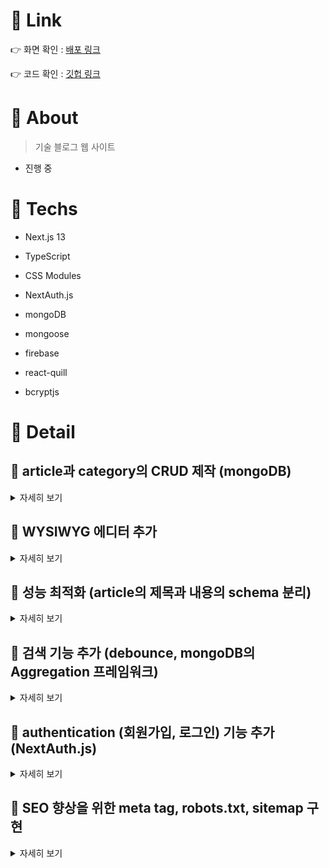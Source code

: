 # 📌 Link
👉 화면 확인 : [배포 링크](https://kate-devlog.vercel.app/)

👉 코드 확인 : [깃헙 링크](https://github.com/katej927/kate-devlog)

# 📌 About
> 기술 블로그 웹 사이트
> 

- 진행 중

# 📌 Techs
- Next.js 13

- TypeScript
- CSS Modules
- NextAuth.js
- mongoDB
- mongoose
- firebase
- react-quill
- bcryptjs

# 📌 Detail
## 🔸 article과 category의 CRUD 제작 (mongoDB)

<details>
  <summary>자세히 보기</summary>

  - article의 CRUD
  
    ![](https://velog.velcdn.com/images/katej927/post/c357997a-b313-450a-a8be-a0207ca92baf/image.gif)
    
    - 방법

  	  1. MongoDB 설정 ([코드 링크](https://github.com/katej927/kate-devlog/blob/main/src/libs/mongodb.ts))
         
         - MongoDB와의 연결
  
           `mongoose` 라이브러리 활용
    
         - MongoDB URI

           환경 변수로 관리되며, 이를 통해 데이터베이스에 연결함
       2. 스키마 정의 ([코드 링크](https://github.com/katej927/kate-devlog/blob/main/src/models/article.ts))

          `articleSchema`는 `title`, `content`, `category` 필드를 가지며, `content`는 `ArticleContent` 모델을, `category`는 `Category` 모델을 참조함. `timestamps` 옵션을 통해 자동으로 `createdAt`과 `updatedAt` 필드를 추가함.
       3. CRUD 구현 ([코드 링크](https://github.com/katej927/kate-devlog/tree/main/src/app/api/articles))

          - **Create**: 새 article 생성 시, `Article.create()` 사용
  
          - **Read**: article을 조회 시, `Article.find()` 또는 `Article.findOne()` 사용
          - **Update**: article 수정 시, `Article.findByIdAndUpdate()` 사용
          - **Delete**: article 삭제 시, `Article.findByIdAndDelete()` 사용
  
    - 코드 [자세히 보기 →](https://github.com/katej927/kate-devlog/tree/main/src/app/api/articles)
      
       ```tsx
       
      (... 생략)

      // GET 만 발췌
      export const GET = async (request: NextRequest) => {
        const searchTerm = request.nextUrl.searchParams.get('searchTerm')

        await connectMongoDB()

        const searchCondition = {
          $or: [
            { title: { $regex: searchTerm, $options: 'i' } },
            { 'content.text': { $regex: searchTerm, $options: 'i' } },
          ],
        }

        const articles = searchTerm
          ? await Article.aggregate([
              {
                $lookup: {
                  from: 'articlecontents',
                  localField: 'content',
                  foreignField: '_id',
                  as: 'content',
                },
              },
              {
                $unwind: {
                  path: '$content',
                  preserveNullAndEmptyArrays: true,
                },
              },
              {
                $match: searchCondition,
              },
              {
                $project: {
                  _id: 1,
                  title: 1,
                  content: { _id: 1 },
                  createdAt: 1,
                  updatedAt: 1,
                },
              },
              {
                $sort: { createdAt: -1 },
              },
            ])
          : await Article.find().sort({ createdAt: -1 })

        return NextResponse.json({ articles }, { status: 200 })
      }

      (... 생략)
      ```
      
- category의 CRUD
  
  ![](https://velog.velcdn.com/images/katej927/post/addcc05c-1049-46ab-988a-f0b2f4a505e5/image.gif)
  - 방법
    1. MongoDB 설정 ([코드 링크](https://github.com/katej927/kate-devlog/blob/main/src/libs/mongodb.ts))
        - MongoDB와의 연결
  
            - `mongoose` 라이브러리 활용
        - MongoDB URI
            - 환경 변수로 관리되며, 이를 통해 데이터베이스에 연결함
    2. 스키마 정의 ([코드 링크](https://github.com/katej927/kate-devlog/blob/main/src/models/category.ts))
        
        `categorySchema`는 `categoryName`과 `articles` 필드를 가지며, `articles`는 `Article` 모델을 참조함.
        
        - 참고 ([코드 링크](https://github.com/katej927/kate-devlog/blob/main/src/models/article.ts))

            article CRUD 시, category도 함께 업데이트됨. `articleSchema`는 `category` 필드를 참조함.
            
    3. CRUD 구현 ([코드 링크](https://github.com/katej927/kate-devlog/tree/main/src/app/api/categories))
        - **Create**: 새 category 생성 시, `Category.create()` 사용
  
        - **Read**: category를 조회 시, `Category.find()` , `findOne()`, `aggregate`를 사용
        - **Update**: category 수정 시, `Category.findOneAndUpdate()`를 사용
        - **Delete**: category 삭제 시, `Category.deleteOne()`를 사용합니다.
  - 코드 [자세히 보기 →](https://github.com/katej927/kate-devlog/tree/main/src/app/api/categories)
    
       ```tsx
       (...생략)

       // GET만 발췌
      export const GET = async (request: NextRequest) => {
        const articlesType = request.nextUrl.searchParams.get('articlesType')

        try {
          await connectMongoDB()

          let categories
          switch (articlesType) {
            case 'omit':
              categories = await Category.find({}, '-articles')
              break
            case 'count':
              categories = await Category.aggregate([
                {
                  $lookup: {
                    from: 'articles',
                    localField: 'articles',
                    foreignField: '_id',
                    as: 'articlesData',
                  },
                },
                {
                  $addFields: {
                    articleCount: { $size: '$articlesData' },
                    latestArticleTimestamp: { $max: '$articlesData.createdAt' },
                  },
                },
                {
                  $project: {
                    articlesData: 0,
                    articles: 0,
                  },
                },
              ])
              break
            default:
              throw new Error('Invalid articlesType')
          }

          return NextResponse.json(categories)
        } catch (error) {
          console.error('Error fetching categories: ', error)
          return NextResponse.json(
            { error: 'Failed to fetch categories.' },
            { status: 500 },
          )
        }
      }

       ```


- 트러블 슈팅 [다른 기록도 보기 →](https://velog.io/@katej927/Trouble-shooting-kate-devlog-article%EA%B3%BC-category%EC%9D%98-CRUD-%EC%A0%9C%EC%9E%91-%EA%B4%80%EB%A0%A8)
    
   **[ server/client component와 use hook ]**
    
   - [`src/app/editArticle/[id]/page.tsx`](https://github.com/f-lab-edu/dev-blog/pull/6/files#diff-6fa6b0eef3f04c54ed52c02dbc90275542dcecf68c81f635ae504b6421f0adaa)

   server와 client component를 처음 사용하게 되면서 사용할 수 있는 기능에 제약이 있는 것을 잘 알지 못했다.
    백엔드에서 데이터를 가져오는 로직을 위해 async/await도 써야 하고 (server component 기능) router를 사용하고 함수도 내려줘야 하는데 (client component 기능) 모두 사용하려니 계속 에러가 나서 헤맸고 매우 답답했다.

   전 회사에서라면 10분내로 답 안 나오면 바로 질문하라고 해서 사수님의 도움을 받으며 해결했을테지만 멘토링에서는 멘토님이 끝까지 찾길 추천하셨고 아니면 따끔하게 지적받기에 계속 찾아봤다.
    꽤 오랜 시간이 걸렸고 포기하고 멘토님께 그냥 질문드려 해결하고 싶은 순간들도 있었으나, 돌아올 답이 무엇인지 알 것도 같고 그냥 한 번 찾아보았다. 개발자가 스스로 찾는 것도 중요하기 때문이다. (회사에서는 시간 관계 상의 이유로 빠르게 질문하는 것을 권유한 것으로 안다.)
    아마도 에러메세지를 쳤고 원어를 해석해내는 고통을 견디면서 stackoverflow에서 우연히 use를 사용하면 해결 가능하다는 것을 봤고 그것이 내가 알지 못한 hook이며 근래에 추가 되었다는 것을 알게 되었다.
    그래서 use hook에 대해 공식문서와 블로그에서 어떤 기능을 하는 hook인지 찾아보았고 내가 원하던 기능을 하는 알맞은 function임을 알았다.
    
   뿌듯했고 성취감을 느꼈다. 얼마 전, preview 구현하면서도 이번에도 (비록 오랜 시간이 걸렸지만) 스스로 해결해냈다.
    
   **단순히 끝날 줄 알았던 update와 delete였는데 새로이 업데이트된 기능으로 구현하는데 차질이 많았고 스스로 해결하려다 보니 오랜 시간이 걸렸으나 뿌듯했다.얻은 점은 조금씩, 스스로 문제 해결하는 방법을 찾는 것 같다는 점이다. 에러 로그를 이해하고 부족하면 에러 로그를 검색하고 (원어라 고통스럽지만) issue탭이나 stackoverflow에서 나와 비슷한 문제를 겪는 이들이 있는 것을 확인하고 그들이 어떻게 해결해내고 있는지 알 수 있다.앞으로도 이런 방식을 조금 더 빨리 실행해서 스스로 해결할 때 속도를 높이는 것이 좋을 것 같다.**
</details>

## 🔸 WYSIWYG 에디터 추가 


<details>
  <summary>자세히 보기</summary>

![](https://velog.velcdn.com/images/katej927/post/c8464648-6ce7-4646-9a9c-c01b77e512d4/image.gif)

- 방법

  - 화면 UI (write/edit 페이지)

  	```
  	  ┌----------------------------------------------------------------┐
  	  |                                                                |
  	  | Title                                                          |
  	  | ┌-------- Editor --------┐ ┌------------- Preview ------------┐|
  	  | |                        | |                                  ||
  	  | |                        | |                                  ||
  	  | |                        | |                                  ||
  	  | |                        | |                                  ||
  	  | |                        | |                                  ||
  	  | |                        | |                                  ||
  	  | |                        | |                                  ||
  	  | |                        | |                                  ||
  	  | └------------------------┘ └----------------------------------┘|
  	  └----------------------------------------------------------------┘
  	```

  - article에 대한 interface 구조
  
    ```tsx
      interface ArticleInterface {
        title: string
        content: { text: string; html: string }
      }
    ```
    - 이유
  
      - text는 보다 빠른 검색을 하게 하고, 글 목록에서 글 내용의 일부를 보여주기 위해
  
      - html은 글 내용 렌더링을 위해
  - firebase 활용
    - 사용 이유 : 이미지 url을 만들어주도록 하기 위함.

- 코드 [자세히 보기 →](https://github.com/katej927/kate-devlog/tree/main/src/components/ArticleForm/Editor)
    
    ```tsx
    'use client'
    
    import { useMemo, useRef } from 'react'
    import ReactQuill from 'react-quill'
    import 'react-quill/dist/quill.snow.css'
    
    import { ArticleContentInterface } from '@/apis/articles'
    
    import { FORMATS, convertModules } from './_shared'
    import { HandleChangeNewContentType } from '../_shared'
    
    interface Props {
      contentHtml: ArticleContentInterface['html']
      onChangeContent: (content: HandleChangeNewContentType) => void
    }
    
    const Editor = ({ contentHtml, onChangeContent }: Props) => {
      const quillRef = useRef<ReactQuill>()
    
      const modules = useMemo(() => convertModules(quillRef), [])
    
      return (
        <ReactQuill
          theme="snow"
          style={{
            height: '550px',
            display: 'inline-block',
          }}
          onChange={(value, delta, source, editor) =>
            onChangeContent({
              text: editor.getText(),
              html: editor.getHTML(),
            })
          }
          modules={modules}
          formats={FORMATS}
          ref={(element) => {
            if (element !== null) {
              quillRef.current = element
            }
          }}
          placeholder="내용을 입력해주세요."
          value={contentHtml}
        />
      )
    }
    
    export default Editor
    ```

- 트러블 슈팅 [다른 기록도 보기 →](https://velog.io/@katej927/Trouble-shooting-kate-devlog-2-WYSIWYG-%EC%97%90%EB%94%94%ED%84%B0)
    
    **[ issue 탭의 힘 ]**
    
    에디터의 데이터를 어떻게 저장해야 할지 걱정이었다.
    
    에디터의 값을 받아보니 왠걸 태그까지 같이 저장해주고 있었다.
    
    이걸로 어떻게 검색 기능을 넣지?라는 생각이 들었고 챗 지피티와 구글링을 열심히 했다.
    
    챗 지피티에서는 (비록 좀 부실해보이지만) 해결방법은 있다는 것에 안도감을 느꼈고, 그로 인해 차분히 서칭할 수 있었다.
    
    서칭하면서 구글링 해서 나온 issue 탭에 나와 비슷한 고민을 가진 사람들이 이미 적어둔 해결책을 보고 이 react-quill이라는 에디터의 데이터를 저장하기 위해서는 에디터에서 만들어둔 방법이 따로 없다는 것을 알았다. (이걸로 라이브러리 쓰다 바꾸는 유저들도 있더라) 하지만 에디터의 내장된 메서드인 delta라는 객체와 태그로된 문자열을 함께 저장하기를 추천했다. delta for editor, html for rendering이 최선의 아이디어 였다.
    
    나는 이에 더해 나의 아이디어를 덧붙였다. 저렇게 저장하기에는 검색할 때 성능이 더딜 것 같다는 생각이 들었고 계속 시도해보니 에디터가 꼭 delta로만 렌더링 되지 않고 html 문자열로도 렌더링 되는 것을 알 수 있었다. 직접 넣어봐서 알 수 있었다. 덕분에 조금이라도 성능을 개선하기 위해 나는 글을 그대로 저장하는 문자열(\n이 들어가긴 한다)과 렌더링을 위한 html 문자열을 저장해두기로 했다.
    
    이렇게 하기까지 많은 시간과 용기와 인내가 필요했다. 여기까지 하고도 나는 db에 잘 연결할 수 있을지 걱정했는데 생각보다 간단히 수정되어서 좋았다.
    
    매번 걱정하는데 실제로 발을 넣어보면 그렇게 무서운 건 아닌 것 같다.
    
    **그냥 찾아보고 해보는 게 좋을 것 같다. 너무 두려워 하지말자.**
    
    **그리고 앞으로도 issue탭을 먼저 활용하면 더 빨리 해결할 수 있을 것 같다. (챗 지피티는 간단한/직관적인 문제 해결 정도에 도움 되는 듯)**

</details>


## 🔸 성능 최적화 (article의 제목과 내용의 schema 분리) 

<details>
  <summary>자세히 보기</summary>

> network의 time 5배 개선
> 

| action | image |
| --- | --- |
| 분리 전 | <img src='https://github.com/katej927/dev-blog-forked/assets/69146527/0731cbb8-79c8-4ceb-b4e4-964a6160e2d5' height='200'/> |
| 분리 후 | <img src='https://github.com/katej927/dev-blog-forked/assets/69146527/bb1d8e52-df59-4e37-b627-b0c4d1f5d9b9' height='200'/> |


- 방법 [관련 PR 보기 →](https://github.com/katej927/kate-devlog/pull/6)

   - mongoDB의 collection이 articles와 articleContents로 분리됨.
        
     > ✓ articles ⇒ article의 개요를 담음
     
     >   ✓ articleContents ⇒ article의 본문을 담음
      

     - 본문이 필요할 때, articleContents를 가져옴
  
       방법: ```find().populate()```
  
  - Schema 분리
    - ```articleContentSchema```, ```articleSchema```
  
    - 두 스키마간 relation 설정
      - 방법 : id로 연결
        ```tsx
        content: {
          type: Schema.Types.ObjectId,
          ref: 'ArticleContent',
          required: true,
        }
        ```
  
- 코드 [자세히 보기 →](https://github.com/katej927/kate-devlog/blob/main/src/models/article.ts)
    
    ```tsx
    import mongoose, { Schema } from 'mongoose'
    
    const articleContentSchema = new Schema({
      text: {
        type: String,
        required: true,
      },
      html: {
        type: String,
        required: true,
      },
    })
    
    const articleSchema = new Schema(
      {
        title: { type: String, required: true },
        content: {
          type: Schema.Types.ObjectId,
          ref: 'ArticleContent',
          required: true,
        },
        category: {
          type: Schema.Types.ObjectId,
          ref: 'Category',
          required: false,
        },
      },
      { timestamps: true },
    )
    
    const ArticleContent =
      mongoose.models.ArticleContent ||
      mongoose.model('ArticleContent', articleContentSchema)
    
    const Article =
      mongoose.models.Article || mongoose.model('Article', articleSchema)
    
    export { Article, ArticleContent }
    ```

- 트러블 슈팅 [다른 기록도 보기 →](https://velog.io/@katej927/Trouble-shooting-kate-devlog-%EC%84%B1%EB%8A%A5-%EC%B5%9C%EC%A0%81%ED%99%94#-%EA%B3%BC%EC%97%B0-%ED%95%A0-%EC%88%98-%EC%9E%88%EC%9D%84%EA%B9%8C-%EC%8B%B6%EC%97%88%EB%8D%98-%EA%B2%83%EC%9D%84-%EB%8F%84%EC%A0%84%ED%95%98%EA%B3%A0-%EC%84%B1%EA%B3%B5%ED%96%88%EB%8B%A4-%EC%84%B1%EB%8A%A5-%EC%B5%9C%EC%A0%81%ED%99%94%EB%A5%BC-%EC%9C%84%ED%95%9C-%EB%B0%B1%EC%97%94%EB%93%9C-%EB%A1%9C%EC%A7%81-%EC%88%98%EC%A0%95-%EC%84%B1%EA%B3%B5)
    
    **[ 과연 할 수 있을까 싶었던 것을 도전하고 성공했다. (성능 최적화를 위한 백엔드 로직 수정 성공) ]**
    
    - 무엇을 하고 싶었는가?
        
        > 성능 최적화를 하고 싶었다.
        > 
        
        어느 부분을 하고 싶었냐면, PR 제목처럼 post에서 글의 내용과 개요를 분리하고 싶었다.

    - 왜 하고 싶었는가?
        
        > 렌더링을 빠르게 하고 페이지가 가볍기를 바랬다.
        > 
        
        개요는 목록 UI에서 간단하면서 빠르게 보여주고 싶었다. 그런데 기존의 로직대로라면 개요 (제목, 간단한 설명) 정도만 보여주는데 모든 글의 내용을 load 받았어야 했다. content가 모든 글에 항상 붙어있었기 때문이다.
        
        지금이야 문제 없겠지만 앞으로 글이 많아지면 무거워질테고 그러면 렌더링이 느려질 것이라고 생각했다.
        
        느린 렌더링은 많이 비선호하는 편이고 프론트엔드 개발자로서도 받아들이기 어려운 부분이었다.
        
        비단 느린 렌더링 뿐 아니라 굳이 사용하지 않는 데이터를 들고 다닐 이유가 없다고 생각했다.

    - 어떤 부분에서 구현을 망설였는가?
        
        > 백엔드를 잘 몰라서 못할 것만 같았다.
        > 
        
        괜히 실수했다가 꼬이면 어쩌지? 하는 걱정도 들었다.
        
    - 어떻게 구현했는가?
        
        > 백엔드 구현 로직 확인chatGPT로 수정 키워드 뽑아내기mongoose로 relation 설정하기 (populate 활용)
        > 
        1. 백엔드 구현 로직 확인
            
            우선 article을 구현하면서 참고했던 레퍼런스([Step-by-Step Guide: Create a Next.js 13 CRUD App with MongoDB from Scratch](https://youtu.be/wNWyMsrpbz0?si=HqccCslQlj0oIERU))를 다시 보면서 어떤 식으로 백엔드 코드를 짰었는지 다시 점검했다.
            
            그래도 잘 모르겠고 어떤 부분을 수정해야 할지 감이 잘 오질 않았다.
            
        2. chatGPT로 수정 키워드 뽑아내기
            
            막막해서 chatGPT에게 물어보았다. 나의 Schema와 이 상태에서 내가 원하는 로직은 어떤 것인데 어떻게 구현해야 할지 모르겠다고.
            
            생각 보다 답을 잘 알려주었는데 그 코드가 어떻게 동작하는지 잘 모르겠고 정확성도 신뢰하기가 어려웠다. 그래서 수정된 부분이면서 중요 키워드로 보이는 코드를 따서 구글링 해보았다.
            
            해당 키워드는 `Schema.Types.ObjectId` 였다.
            
        3. mongoose로 relation 설정하기 (populate 활용)
            
            검색하니 바로 눈에 띄는 제목이 보였다. ‘[**mongoose로 relation 설정하기 (populate 이용하기)**](https://fierycoding.tistory.com/35)’
            
            읽어보니 내가 딱 원하던 내용이었다.
            
            각 모델을 생성하고 아래의 코드를 통해 연결 할 수 있었다.
            
            ```
            연결할 key: {
                type: Schema.Types.ObjectId, // id로 연결
                ref: 'Seller',
                required: true
              }
            ```
            
            그 후, `find().populate()` 를 통해 연결된 객체까지 조회할 수 있음을 알 수 있었다.
            
    - 소감
        
        해낼 수 있을까 걱정도 되었는데 늘 하나씩, 차분히 해내기로 마음 먹고 난 후로 하나씩 실마리를 풀어감을 느꼈다.
        
        그리고 이번에 해결했던 방법처럼 아예 감을 잡기 힘들때는 chatGPT에 키워드를 뽑고 자세한 것은 구글링을 통해 이해할 수 있지 않을까 하는 생각이 들었다.
        
        계속 차분히 해나가면 해낼 수 있구나 하는 자신감도 얻고 있다.
        
        중간중간 머리도 아팠지만.. 연속 2시간 반을 자리에서 스트레이트로 구현하는 날 보며 나는 여전히, 처음 프론트를 할 때 처럼 시간 가는 줄 모르고 하는 구나.
        
        개발하길 잘한 것 같다는 생각이 들어서 보람찼다.
        
        아무튼.. 이번에도 좋은 경험을 한 것 같다. 수고했다.🤝

</details>


## 🔸 검색 기능 추가 (debounce, mongoDB의 Aggregation 프레임워크)

<details>
  <summary>자세히 보기</summary>

  
  ![](https://velog.velcdn.com/images/katej927/post/82fb0f06-638d-49b3-b972-99ccce696faa/image.gif)
  
  
- 방법
  
    - 컴포넌트 기본 구현 ([코드 링크](https://github.com/katej927/kate-devlog/blob/main/src/containers/Home/Search/index.tsx))
  
        - **디바운스 처리**
            
            > 사용자 입력을 디바운스 처리하여 불필요한 검색 요청을 줄임 (`useDebounce` 커스텀 훅  활용)
            > 
        - **API 요청**

            검색어가 변경될 때마다 `/api/articles` 엔드포인트로 요청을 보내 검색 결과를 처리함
            
    - 검색 입력 디바운스 처리 ([코드 링크](https://github.com/katej927/kate-devlog/blob/main/src/hooks/useDebounce.ts))
        - **네트워크 및 서버 부하 최적화**

            사용자가 입력을 멈춘 후 일정 시간(500ms)이 지나야 실제 검색 요청을 보내 네트워크 및 서버 부하를 최소화함
            
    - 데이터베이스 연동 및 검색 처리 ([코드 링크](https://github.com/katej927/kate-devlog/blob/main/src/app/api/articles/route.ts))
  
        - MongoDB와 연동하여 Aggregation 프레임워크를 사용하여 데이터베이스에서 검색 및 필터링 작업을 수행
  
            - 구체적인 구현 조건
  
                - article의 title(제목)과 content(본문)에서 검색을 하되, return 할 때는 조건에 부합하는 content의 _id까지만 나오도록 함. (본문 내용은 반환하지 않게끔 함.)
                - 본문 내용은 반환하지 않게끔 하는 이유
  
                    
                    검색 시에 보여지는 내용이 article의 개요 부분들이라 굳이 article 클릭 전에 content 데이터까지 들고 다닐 이유가 없다고 생각해서.
  
- [`src/app/api/articles/route.ts`](https://github.com/katej927/kate-devlog/blob/main/src/app/api/articles/route.ts)
    
    ```tsx
    export const GET = async (request: NextRequest) => {
      const searchTerm = request.nextUrl.searchParams.get('searchTerm')
    
      await connectMongoDB()
    
      const searchCondition = {
        $or: [
          { title: { $regex: searchTerm, $options: 'i' } },
          { 'content.text': { $regex: searchTerm, $options: 'i' } },
        ],
      }
    
      const articles = searchTerm
        ? await Article.aggregate([ // 👈 mongoDB의 Aggregation 프레임워크
            {
              $lookup: {
                from: 'articlecontents',
                localField: 'content',
                foreignField: '_id',
                as: 'content',
              },
            },
            {
              $unwind: {
                path: '$content',
                preserveNullAndEmptyArrays: true,
              },
            },
            {
              $match: searchCondition,
            },
            {
              $project: {
                _id: 1,
                title: 1,
                content: { _id: 1 },
                createdAt: 1,
                updatedAt: 1,
              },
            },
            {
              $sort: { createdAt: -1 },
            },
          ])
        : await Article.find().sort({ createdAt: -1 })
    
      return NextResponse.json({ articles }, { status: 200 })
    }
    ```

- 트러블 슈팅 [다른 기록도 보기 →](https://velog.io/@katej927/Trouble-shooting-kate-devlog-%EA%B2%80%EC%83%89-%EA%B8%B0%EB%8A%A5)
    
    **[ [해낸 케이스 1] server component를 사용하기 위해 page.js 의 내장된 parameter, searchParams를 사용하다. ]**
    
    독자에게 보여지는 글은 가급적 SSR로 보여주고 싶었다. 좀 더 빠른 렌더링, SEO 를 위해서이다.
    
    그런데 작성하다보니 searchParams가 필요했는데 나는 nextjs에 능숙하지 않아서 useSearchParams를 사용해야만 하는 줄 알았다. **그래도 방법이 있나 하고 구글링을 해봤다.**
    
    나와 같은 고민을 하는 사람들이 많았고 결국 비교적 빠르고 간단히 해결방법을 찾았다. `nextjs searchparams server component` 라고 검색해봤고 거기에는 nextjs 공식문서를 레퍼런스로 달면서 page.js에서 searchParams를 가져와 사용하는 예시를 보여주었다.
    
    어쩐지 그 전에 강의를 들으면서 searchParams를 props로 받았지만 내려주는 곳이 없어 의아하게 생각하며 넘어간 바로 그 searchParams 였다. (심지어 난 봤고 유심히 코드를 까보았음에도 잘 몰라서 그냥 넘어간 것 이였다.)
    
    바로 내 프로젝트에서 console.log를 찍어보니 내가 원하던 값이 잘 나왔다.
    
    얼마나 잘 알려져있는 parameter인지는 모르겠으나 꽤나 유용히 사용될 것 같다. 스스로 문제를 해결하는 좋은 경험을 한 번 더 쌓을 수 있어서 기뻤다.
    
    **‘그래도 방법이 있나 찾아보는 것’ 이런 마음가짐이 중요한 것 같다.**
  

</details>


## 🔸 authentication (회원가입, 로그인) 기능 추가 (NextAuth.js)


<details>
  <summary>자세히 보기</summary>

  ![](https://velog.velcdn.com/images/katej927/post/9690414f-23fe-4c89-8bf2-fa30550d0917/image.gif)
  
- 설명 ([관련 PR 링크 →](https://github.com/katej927/kate-devlog/pull/4))
  
    - 회원가입
  
        - 이미 존재하는 회원인지 (email로) 여부 파악함
  
            - 방법 : `mongoDB`에서 `findeOne`으로 `email` 찾음
        - 비밀번호 암호화
            - 방법 : `bcrypt`의 `hash` 활용
    - 로그인
        - 사용자가 로그인 했다면 register, login 페이지 접근 불가
  
            - 방법: `getServerSession`으로 `session`이 있다면, 홈으로 redirect
    - 그 외
        - 회원가입과 로그인의 공통된 ui를 위한 form component를 제작
  
            - 이유 : 회원가입과 로그인은 거의 비슷한 ui를 가졌기 때문에 둘을 위한 UI 컴포넌트 제작
        - 비로그인 상태일 경우, 글 작성 및 수정 페이지 접근 불가
            - 방법 : `next-auth`의 `middleware` 활용
  
  
- 트러블 슈팅 [다른 기록도 보기 →](https://velog.io/@katej927/Trouble-shooting-kate-devlog-authentication-%ED%9A%8C%EC%9B%90%EA%B0%80%EC%9E%85-%EB%A1%9C%EA%B7%B8%EC%9D%B8-%EA%B8%B0%EB%8A%A5)
    
    **[‘무지성 검색’이 무엇인지, 어떻게 하면 ‘지성 검색’을 할 수 있는지 조금 알 것 같다. (feat. TypeError [ERR_INVALID_URL]: Invalid URL)]**
    
    전에 멘토님께 무지성 검색을 하지 말라는 말을 들었다.
    
    매우 속상하고 신경이 쓰였는데, 왜 그런 말을 하셨는지 알 것 같다.
    
    조금 어감이 쎄긴 했으나 ‘해당 에러가 왜 생겼는지 좀 더 생각해보며 찾아보라’ 정도로 이해하면 좋을 것 같다.
    
    왜냐면 이번에 `TypeError [ERR_INVALID_URL]: Invalid URL` 에러를 처리하며 (마음 고생도 함께 처리함) 깨닫는 게 있었기 때문이다.
    
    해당 에러를 처리 하면서 나오는 에러 문은 알아들을 수 없는 에러문으로 가득 찼었다..
    
    ```
    Error occurred prerendering page "/auth/register". Read more: <https://nextjs.org/docs/messages/prerender-error>
    TypeError [ERR_INVALID_URL]: Invalid URL
        at new NodeError (node:internal/errors:405:5)
        at new URL (node:internal/url:676:13)
        at t.default (/home/runner/work/dev-blog-forked/dev-blog-forked/.next/server/chunks/41.js:1:22140)
        at 74284 (/home/runner/work/dev-blog-forked/dev-blog-forked/.next/server/chunks/41.js:1:15075)
        at __webpack_require__ (/home/runner/work/dev-blog-forked/dev-blog-forked/.next/server/webpack-runtime.js:1:161)
        at 45029 (/home/runner/work/dev-blog-forked/dev-blog-forked/.next/server/chunks/192.js:1:964)
        at __webpack_require__ (/home/runner/work/dev-blog-forked/dev-blog-forked/.next/server/webpack-runtime.js:1:161)
        at I (/home/runner/work/dev-blog-forked/dev-blog-forked/node_modules/next/dist/compiled/next-server/app-page.runtime.prod.js:43:5587)
        at C (/home/runner/work/dev-blog-forked/dev-blog-forked/node_modules/next/dist/compiled/next-server/app-page.runtime.prod.js:43:4266)
        at rp (/home/runner/work/dev-blog-forked/dev-blog-forked/node_modules/next/dist/compiled/next-server/app-page.runtime.prod.js:27:25013)
    TypeError [ERR_INVALID_URL]: Invalid URL
        at new NodeError (node:internal/errors:405:5)
        at new URL (node:internal/url:676:13)
        at t.default (/home/runner/work/dev-blog-forked/dev-blog-forked/.next/server/chunks/41.js:1:22140)
        at 74284 (/home/runner/work/dev-blog-forked/dev-blog-forked/.next/server/chunks/41.js:1:15075)
        at __webpack_require__ (/home/runner/work/dev-blog-forked/dev-blog-forked/.next/server/webpack-runtime.js:1:161)
        at 45029 (/home/runner/work/dev-blog-forked/dev-blog-forked/.next/server/chunks/192.js:1:964)
        at __webpack_require__ (/home/runner/work/dev-blog-forked/dev-blog-forked/.next/server/webpack-runtime.js:1:161)
        at I (/home/runner/work/dev-blog-forked/dev-blog-forked/node_modules/next/dist/compiled/next-server/app-page.runtime.prod.js:43:5587)
        at C (/home/runner/work/dev-blog-forked/dev-blog-forked/node_modules/next/dist/compiled/next-server/app-page.runtime.prod.js:43:4266)
        at rp (/home/runner/work/dev-blog-forked/dev-blog-forked/node_modules/next/dist/compiled/next-server/app-page.runtime.prod.js:27:25013) {
      input: '',
      code: 'ERR_INVALID_URL'
    }
    
    ```
    
    작업 도중 실수로 올린 PR에는 문제가 없었는데 뜬금없이 다 완료하고 나니 이런 에러가 github action에서 발생했다.
    
    local에서 build할 때도 나오지 않았고 그래서 더 해결하기 어려워했던 것 같다. 또한 구글링을 해도 비슷한 에러가 많이 발생했었는지 discussion에 많이 올라와있었다.
    
    확인했을 때, 종종 `NEXTAUTH_URL` 이라는 단어가 올라오는 것을 봤는데, 나는 다른 변수명으로 local url과 production url을 사용하고 있었고 전에 올려둔 PR에서는 에러가 나지 않았기 때문에 이 부분에 대해서는 이상이 없을 것이라고 생각해서 넘겼다.
    
    그 상태에서 구글링에 나온 다른 해결법을 찾아도 도저히 해결이 안되었고 나는 하는 수 없이 최후의 보루로 남겨둔, ‘에러 없던 커밋까지 다시 롤백해보기’전략을 선택했다. 하나하나 주석처리를 하며 확인하던 중 대규모로 수정했고 invalid url error라는 에러랑은 관련이 없어보이는 부분 까지 다시 롤백하려니 현타가 와서 다시 방법을 찾아보기 시작했다.
    
    그러자 전에 무심코 스쳐지나갔던 `NEXTAUTH_URL` 이 눈에 띄었다. 여러 번 보이던 저 단어.. 하지만 내가 참고한 강의안에는 보이지 않았던 단어. 난 이 단어에 대해 지나치지 않기로 마음먹고 discussions을 다시 확인 하던 차에 어떤 이가 해결방법으로 보낸 [next-auth의 공식문서 링크](https://next-auth.js.org/configuration/options)를 발견했다. ([참고한 discussion 링크](https://github.com/nextauthjs/next-auth/discussions/7801))
    
    ![](https://velog.velcdn.com/images/katej927/post/7d494410-0d77-4276-810f-2c17ee71bd97/image.png)

    
    아예 `NEXTAUTH_URL` 를 써야 한다고 써져있었다..! (ㅎㅎ..a)
    
    이에 나는 재빨리, 하지만 반신반의하면서 바로 .env.local에는 해당 변수명으로 local url을, .env.production에는 정식 url을 적었고 vercel에도 설정했다. 또한 process.env에서 가져오는 url도 `NEXTAUTH_URL` 로 바꿨다.
    
    노심초사한 결과, 결국 build가 잘 되었음을 확인 할 수 있었다.
    
    ---
    
    ### ◆ + 추가 에러 발견
    
    하지만 잘 해결되었다고 생각하고 PR을 정리하던 도중 어떤 url에서는 `NEXTAUTH_URL` 가 undefined로 뜨고 어디서는 잘 나오는 버그를 발견했다.
    
    태도를 조금 바꾸어 너무 절망하지 않고 하나 잘 끝냈으니 이것도 잘 끝낼 거라고 스스로를 다독이면서 하나하나 찾아나갔다.
    
    그리고 결국 정말 문제를 해결할 수 있었다.
    
    원인은 `NEXTAUTH_URL` 가 server side에서만 렌더링 되는 것이였다. 이러한 특징을 발견한 나는 바로 ssr, csr용 url을 구분하여 적용했고 문제가 해결됨을 볼 수 있었다. (햅삐 엔딩이다 ^ㅇ^)
    
    ---
    
    ### ◆ 과정 속에서 깨달은 점들
    
    내가 이 과정 속에서 깨달은 것은 뭐든 해결책에서 반복적으로 나오는 키워드들은 다시 확인해보고 적용해보자는 것이다. 그리고 error에서 나온 키워드를 중점적으로 찾으면 진짜 버그의 원인을 알 수 있다는 것이다. (여기서는 `Invalid URL` 였으나 나는 이를 아주 중점적으로 보진 않았다.)
    
    또한 PR은 최대한 쪼개서 올리자는 것, test code를 빨리 짜보자는 것이다. PR을 더 잘게 쪼개어 올렸더라면 더 좁은 단위에서 버그를 찾아볼 수 있었을 것이고 test code를 짰더라면 바로 에러를 찾기 좋았을 것이다. (이 case에서는 prod가 아니여서 못 찾았을수도 있지만 그 추적 범위를 좁히는데 도움이 되었을 것 같다.)
    
    이걸 해낼 수 있을까 많이 두렵고 걱정도 되었다. 이 큰 규모의 PR을 merge할 수도, 많은 노력과 성과가 있기에 그대로 둘 수도 없어 걱정이 많았다.
    
    하지만 결국 해냈다. 꽤나 간단한 방법으로 말이다.
    
    결국 할 수 있으니 바로 풀리지 않았다고 너무 상심하지 않는 것도 개발자의 좋은 태도가 아닐까 싶다. (어제 풀리지 않아서 많이 속상했었다.)
    
    많은 깨달음을 준 버그였다. 수고했다 내 자신. 🤝
  
</details>



## 🔸 SEO 향상을 위한 meta tag, robots.txt, sitemap 구현

<details>
  <summary>자세히 보기</summary>
  

  | action | image |
  | --- | --- |
  | 1. robots.txt | <img src='https://github.com/katej927/kate-devlog/assets/69146527/6b578355-d1e3-475b-b2c2-58969c89b8a8' height='200'/> |
  | 2. sitemap.xml | <img src='https://github.com/katej927/kate-devlog/assets/69146527/688450fe-958a-4aa4-8521-f6b5b60de850' height='200'/> |
  
  - [`src/app/sitemap.ts`](https://github.com/katej927/kate-devlog/blob/main/src/app/sitemap.ts)
    
    ```tsx
    const Sitemap = async (): Promise<MetadataRoute.Sitemap> => {
      const articles = await loadArticles()
      const categories = await loadCategories()
    
      const basicSitemap: MetadataRoute.Sitemap = [
        { url: `${DOMAIN}`, lastModified: articles?.[0].updatedAt },
        { url: `${DOMAIN}/category`, lastModified: articles?.[0].updatedAt },
      ]
    
      const articlesSitemap: MetadataRoute.Sitemap =
        articles?.map(({ _id, updatedAt }) => ({
          url: `${DOMAIN}/article/${_id}`,
          lastModified: updatedAt,
        })) ?? []
    
      const categoriesSitemap: MetadataRoute.Sitemap =
        categories?.map(({ _id, latestArticleTimestamp }) => ({
          url: `${DOMAIN}/category/${_id}`,
          lastModified: latestArticleTimestamp,
        })) ?? []
    
      return [...basicSitemap, ...categoriesSitemap, ...articlesSitemap]
    }
    
    export default Sitemap
    ```
    
- [`src/app/robots.ts`](https://github.com/katej927/kate-devlog/blob/main/src/app/robots.ts)
    
    ```tsx
    import { MetadataRoute } from 'next'
    
    import { DOMAIN } from '@/constants/common'
    
    export default function robots(): MetadataRoute.Robots {
      return {
        rules: {
          userAgent: '*',
          allow: '/',
          disallow: ['/src/app/article/edit/', '/src/app/article/write/'],
        },
        sitemap: `${DOMAIN}/sitemap.xml`,
      }
    }
    ```
    
- [`src/constants/metaDatas.ts`](https://github.com/katej927/kate-devlog/blob/fe412edff2f41cddbd743ce4927ae13edb944dd8/src/constants/metaDatas.ts)
    
   ```tsx
    export const LAYOUT_METADATA = {
      title: 'kate-devlog',
      description: 'A dev blog written with the aim of reviewing',
      keywords: ['kate', 'devlog', 'frontend'],
      verification: { google: process.env.NEXT_PUBLIC_GOOGLE_SITE_VERIFICATION },
    }
   ```
  
 - 트러블 슈팅 [다른 기록도 보기 →](https://velog.io/@katej927/Trouble-shooting-kate-devlog-SEO)
    
    **[ 지나고 나면 별 거 아니지만 당시에는 어려웠던 것들 ]**
    
    SEO에 대해 스스로 찾아보는 것이 처음이라서 초반엔 뭐부터 해야할지 감도 오지를 않았다.
    
    그러다가 SEO에 대한 다양한 방법을 개괄적으로 알려주는 [한 블로그](https://yoonhu.vercel.app/makeblog/make_nextjs_blog6#nextjs-google-meta-%ED%83%9C%EA%B7%B8-%EB%84%A3%EA%B8%B0)를 찾게 되었다. 여기서는 목차랑 대략적인 내용만 참고했고 그것들이 무엇을 의미하는지 자세한 것은 따로 구글링을 해서 알아보았다.
    
    따로 찾아본 목록은 아래와 같다.
    
    1. google meta tag 넣기

        meta태그가 무엇인지, 어떻게 해야 nextjs에 넣을 수 있는지 몰랐다. 블로그에서는 generateMetadata 함수를 활용해서 `head`의 `meta`태그를 설정해 주었는데 이것도 알 수가 없어서 구글링을 해보았다.
        
        비록 공식문서가 아닌 [블로그](https://curryyou.tistory.com/550)로 내용을 찾아보았지만 꽤나 유용한 내용을 알아낼 수 있었다.
        
        Next.js는 metaData API를 통해 meta data를 추가 정의 하고 metadata 객체는 정적 메타데이터를, generateMetadata함수는 동적 메타 데이터를 정의할 때 사용한다는 것을 알 수 있었다.
        
        나는 시간 관계상 이들이 무엇을 의미하는지 정도만 파악하고 가장 기본적인 속성만 추가하고 metadata의 다양한 속성은 나중에 추가하고자 한다.
        
    2. sitemap.xml, Robots.ts
        
        이 둘 또한 블로그에 소개된 내용을 바탕으로 이해를 했으며 블로그 글을 참고하여 작성해 보았고 잘 나오는 것을 확인 했다.
        
    - 소감

        처음에는 뭘 어떻게 해야 할지 몰라서 많이 막막했다.
        
        하지만 하나씩 차근차근 풀어나가고 목차를 바탕으로 최대한 공식문서 또는 이에 준하는 레퍼런스를 참고하면 문제를 잘 풀어나갈 수 있지 않을까 하는 생각이 들었다.
        
        지금 이를 정리하면서 내가 어떻게 하면 문제를 잘 풀어낼 수 있었던 것인지 정리가 된 것 같고 그래서 감사하다.
        
        고생했다. 내 자신.
  
</details>
